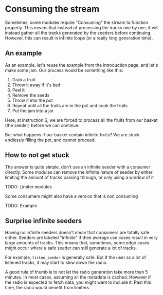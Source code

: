 # Consuming the stream

Sometimes, some modules require "Consuming" the stream to function properly. 
This means that instead of processing the tracks one by one, it will instead gather all the tracks generated by the seeders before continuing. However, this can result in infinite loops (or a really long generation time).

## An example
As an example, let's reuse the example from the introduction page, and let's make some jam.
Our process would be something like this:

1. Grab a fruit
2. Throw it away if it's bad
3. Peel it
4. Remove the seeds
5. Throw it into the pot
6. Repeat until all the fruits are in the pot and cook the fruits
8. Put the jam into a jar

Here, at instruction 6, we are forced to process all the fruits from our basket (the seeder) before we can continue. 

But what happens if our basket contain infinite fruits? We are stuck endlessly filling the pot, and cannot proceed.

## How to not get stuck

The answer is quite simple, don't use an infinite seeder with a consumer directly. Some modules can remove the infinite nature of seeder by either limiting the amount of tracks passing through, or only using a window of it

TODO: Limiter modules

Some consumers might also have a version that is non consuming

TODO: Example

## Surprise infinite seeders

Having no infinite seeders doesn't mean that consumers are totally safe either. Seeders are labeled "infinite" if their average use cases result in very large amounts of tracks. This means that, sometimes, some edge cases might occur where a safe seeder can still generate a lot of tracks.

For example, `listen_seeder` is generally safe. But if the user as a lot of listened tracks, it may start to slow down the radio.

A good rule of thumb is to not let the radio generation take more than 5 minutes. In most cases, assuming all the metadata is cached. However if the radio is expected to fetch data, you might want to include it. Past this time, the radio would benefit from limiters